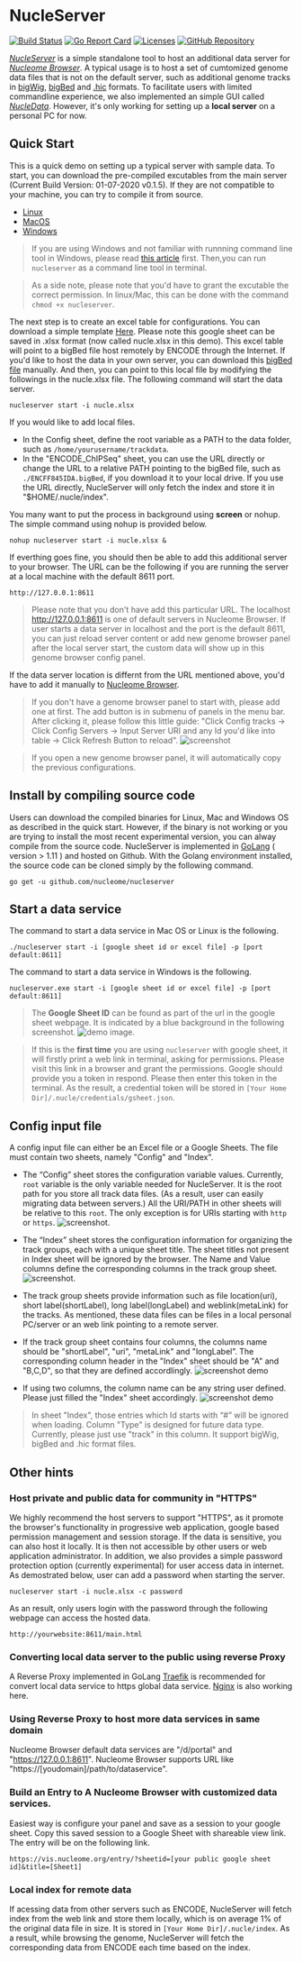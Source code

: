 # NucleServer 
[![Build Status](https://travis-ci.org/nucleome/nucleserver.svg?branch=master)](https://travis-ci.org/nucleome/nucleserver)
[![Go Report Card](https://goreportcard.com/badge/github.com/nucleome/nucleserver)](https://goreportcard.com/report/github.com/nucleome/nucleserver)
[![Licenses](https://img.shields.io/badge/license-bsd-orange.svg)](https://opensource.org/licenses/BSD-3-Clause)
[![GitHub Repository](https://img.shields.io/badge/GitHub-Repository-blue.svg)](https://github.com/nucleome/nucleserver)

[*NucleServer*](http://doc.nucleome.org/data/server) is a simple standalone tool to host an additional data server for [*Nucleome Browser*](https://vis.nucleome.org). A typical usage is to host a set of cumtomized genome data files that is not on the default server, such as additional genome tracks in [bigWig](https://genome.ucsc.edu/goldenpath/help/bigWig.html), [bigBed](https://genome.ucsc.edu/goldenpath/help/bigBed.html) and [.hic](https://github.com/aidenlab/Juicebox/blob/master/HiC_format_v8.docx) formats. To facilitate users with limited commandline experience, we also implemented an simple GUI called [*NucleData*](https://github.com/nucleome/nucledata). However, it's only working for setting up a **local server** on a personal PC for now.


## Quick Start
This is a quick demo on setting up a typical server with sample data. To start, you can download the pre-compiled excutables from the main server (Current Build Version: 01-07-2020  v0.1.5). If they are not compatible to your machine, you can try to compile it from source.
- [Linux](https://vis.nucleome.org/static/nucleserver/current/linux/nucleserver)
- [MacOS](https://vis.nucleome.org/static/nucleserver/current/mac/nucleserver)
- [Windows](https://vis.nucleome.org/static/nucleserver/current/win64/nucleserver.exe)

> If you are using Windows and not familiar with runnning command line tool in Windows, please read [this article](https://www.computerhope.com/issues/chusedos.htm) first. Then,you can run `nucleserver` as a command line tool in terminal.

> As a side note, please note that you'd have to grant the excutable the correct permission. In linux/Mac, this can be done with the command ``` chmod +x nucleserver ```.

The next step is to create an excel table for configurations. You can download a simple template [Here](https://docs.google.com/spreadsheets/d/1nJwOozr4EL4gnx37hzF2Jmv-HPsgFMA9jN-lbUj1GvM/edit#gid=1744383077). 
Please note this google sheet can be saved in .xlsx format (now called nucle.xlsx in this demo). 
This excel table will point to a bigBed file host remotely by ENCODE through the Internet. 
If you'd like to host the data in your own server, you can download this [bigBed file](https://www.encodeproject.org/files/ENCFF845IDA/@@download/ENCFF845IDA.bigBed) manually. 
And then, you can point to this local file by modifying the followings in the nucle.xlsx file.
The following command will start the data server.
```
nucleserver start -i nucle.xlsx
```
If you would like to add local files.

- In the Config sheet, define the root variable as a PATH to the data folder, such as `/home/yourusername/trackdata`.
- In the "ENCODE_ChIPSeq" sheet, you can use the URL directly or change the URL to a relative PATH pointing to the bigBed file, such as `./ENCFF845IDA.bigBed`, if you download it to your local drive. If you use the URL directly, NucleServer will only fetch the index and store it in "$HOME/.nucle/index".

You many want to put the process in background using **screen** or nohup. The simple command using nohup is provided below.
```
nohup nucleserver start -i nucle.xlsx &
```
If everthing goes fine, you should then be able to add this additional server to your browser. The URL can be the following if you are running the server at a local machine with the default 8611 port.
```
http://127.0.0.1:8611
```
> Please note that you don't have add this particular URL. The localhost http://127.0.0.1:8611 is one of default servers in Nucleome Browser. If user starts a data server in localhost and the port is the default 8611, you can just reload server content or add new genome browser panel after the local server start, the custom data will show up in this genome browser config panel.

If the data server location is differnt from the URL mentioned above, you'd have to add it manually to [Nucleome Browser](https://vis.nucleome.org).  
> If you don't have a genome browser panel to start with, please add one at first. The add button is in submenu of panels in the menu bar. After clicking it, please follow this little guide: "Click Config tracks → Click Config Servers → Input Server URI and any Id you'd like into table → Click Refresh Button to reload". 
![screenshot](https://nucleome.github.io/image/configServers.png) 

> If you open a new genome browser panel, it will automatically copy the previous configurations. 

## Install by compiling source code
Users can download the compiled binaries for Linux, Mac and Windows OS as described in the quick start. 
However, if the binary is not working or you are trying to install the most recent experimental version, you can alway compile from the source code. NucleServer is implemented in [GoLang](https://golang.org) ( version > 1.11 ) and hosted on Github. With the Golang environment installed, the source code can be cloned simply by the following command.
```
go get -u github.com/nucleome/nucleserver
```

##  Start a data service
The command to start a data service in Mac OS or Linux is the following.
```shell
./nucleserver start -i [google sheet id or excel file] -p [port default:8611]
```
The command to start a data service in Windows is the following.
```shell
nucleserver.exe start -i [google sheet id or excel file] -p [port default:8611]
```

> The **Google Sheet ID** can be found as part of the url in the google sheet webpage. It is indicated by a blue background in the following screenshot.
![demo image](https://nucleome.github.io/image/google_sheet_id_demo.png).

> If this is the **first time** you are using `nucleserver` with google sheet, it will firstly print a web link in terminal, asking for permissions. Please visit this link in a browser and grant the permissions. Google should provide you a token in respond. Please then enter this token in the terminal. As the result,  a credential token will be stored in `[Your Home Dir]/.nucle/credentials/gsheet.json`. 

## Config input file

A config input file can either be an Excel file or a Google Sheets. The file must contain two sheets, namely "Config" and "Index".  
- The “Config” sheet stores the configuration variable values. Currently, `root` variable is the only variable needed for NucleServer. It is the root path for you store all track data files. (As a result, user can easily migrating data between servers.) All the URI/PATH in other sheets will be relative to this `root`. The only exception is for URIs starting with `http` or `https`.
![screenshot](https://nucleome.github.io/image/sheetConfig.png).
- The “Index” sheet stores the configuration information for organizing the track groups, each with a unique sheet title. The sheet titles not present in Index sheet will be ignored by the browser. The Name and Value columns define the corresponding columns in the track group sheet. 
![screenshot](https://nucleome.github.io/image/sheetIndex.png).
- The track group sheets provide information such as file location(uri), short label(shortLabel), long label(longLabel) and weblink(metaLink) for the tracks. As mentioned, these data files can be files in a local personal PC/server or an web link pointing to a remote server. 
- If the track group sheet contains four columns, the columns name should be "shortLabel", "uri", "metaLink" and "longLabel”. The corresponding column header in the "Index" sheet should be "A" and "B,C,D", so that they are defined accordlingly. 
![screenshot demo](https://nucleome.github.io/image/sheetData4.png) 

- If using two columns, the column name can be any string user defined. Please just filled the "Index" sheet accordingly.
![screenshot demo](https://nucleome.github.io/image/sheetSimpleData.png)
> In sheet "Index", those entries which Id starts with “#” will be ignored when loading. Column "Type" is designed for future data type. Currently, please just use "track" in this column. It support bigWig, bigBed and .hic format files.


## Other hints
### Host private and public data for community in "HTTPS"
We highly recommend the host servers to support "HTTPS", as it promote the browser's functionality in progressive web application, google based permission management and session storage. If the data is sensitive, you can also host it locally. It is then not accessible by other users or web application administrator. In addition, we also provides a simple password protection option (currently experimental) for user access data in internet. As demostrated below, user can add a password when starting the server.
```
nucleserver start -i nucle.xlsx -c password
```
As an result, only users login with the password through the following webpage can access the hosted data.
```
http://yourwebsite:8611/main.html
```
### Converting local data server to the public using reverse Proxy
A Reverse Proxy implemented in GoLang [Traefik](https://traefik.io/) is recommended for convert local data service to https global data service.  [Nginx](https://www.nginx.com/) is also working here. 


### Using Reverse Proxy to host more data services in same domain
Nucleome Browser default data services are "/d/portal" and "https://127.0.0.1:8611".
Nucleome Browser supports URL like "https://[youdomain]/path/to/dataservice". 


### Build an Entry to A Nucleome Browser with customized data services. 
Easiest way is configure your panel and save as a session to your google sheet.
Copy this saved session to a Google Sheet with shareable view link.
The entry will be on the following link.
```
https://vis.nucleome.org/entry/?sheetid=[your public google sheet id]&title=[Sheet1]
```

### Local index for remote data
If acessing data from other servers such as ENCODE, NucleServer will fetch index from the web link and store them locally, which is on average 1% of the original data file in size. It is stored in `[Your Home Dir]/.nucle/index`. As a result, while browsing the genome, NucleServer will fetch the corresponding data from ENCODE each time based on the index. 

